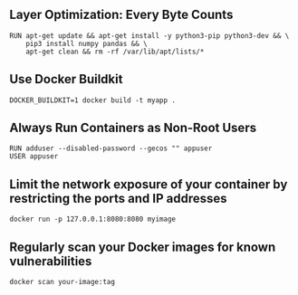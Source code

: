 ## Layer Optimization: Every Byte Counts

```
RUN apt-get update && apt-get install -y python3-pip python3-dev && \
    pip3 install numpy pandas && \
    apt-get clean && rm -rf /var/lib/apt/lists/*
```

## Use Docker Buildkit

```
DOCKER_BUILDKIT=1 docker build -t myapp . 
```

## Always Run Containers as Non-Root Users

```
RUN adduser --disabled-password --gecos "" appuser
USER appuser
```

## Limit the network exposure of your container by restricting the ports and IP addresses

```
docker run -p 127.0.0.1:8080:8080 myimage 
```

## Regularly scan your Docker images for known vulnerabilities

```
docker scan your-image:tag
```
